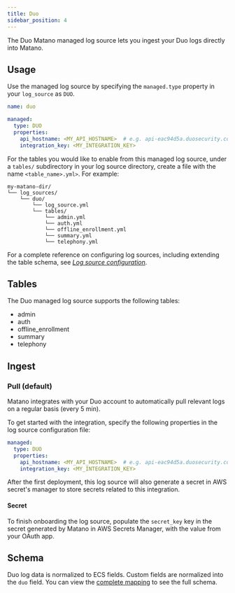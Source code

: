```yaml
---
title: Duo
sidebar_position: 4
---
```


The Duo Matano managed log source lets you ingest your Duo logs directly into Matano.

## Usage

Use the managed log source by specifying the `managed.type` property in your `log_source` as `DUO`.

```yml
name: duo

managed:
  type: DUO
  properties:
    api_hostname: <MY_API_HOSTNAME>  # e.g. api-eac94d5a.duosecurity.com
    integration_key: <MY_INTEGRATION_KEY>
```

For the tables you would like to enable from this managed log source, under a `tables/` subdirectory in your log source directory, create a file with the name `<table_name>.yml>`. For example:

```
my-matano-dir/
└── log_sources/
    └── duo/
        └── log_source.yml
        └── tables/
            └── admin.yml
            └── auth.yml
            └── offline_enrollment.yml
            └── summary.yml
            └── telephony.yml
```

For a complete reference on configuring log sources, including extending the table schema, see [_Log source configuration_](../configuration.md).

## Tables

The Duo managed log source supports the following tables:

- admin
- auth
- offline_enrollment
- summary
- telephony

## Ingest

### Pull (default)

Matano integrates with your Duo account to automatically pull relevant logs on a regular basis (every 5 min).

To get started with the integration, specify the following properties in the log source configuration file:

```yml
managed:
  type: DUO
  properties:
    api_hostname: <MY_API_HOSTNAME>  # e.g. api-eac94d5a.duosecurity.com
    integration_key: <MY_INTEGRATION_KEY>
```

After the first deployment, this log source will also generate a secret in AWS secret's manager to store secrets related to this integration.

#### Secret

To finish onboarding the log source, populate the `secret_key` key in the secret generated by Matano in AWS Secrets Manager, with the value from your OAuth app.

## Schema

Duo log data is normalized to ECS fields. Custom fields are normalized into the `duo` field. You can view the [complete mapping][1] to see the full schema.

[1]: https://github.com/matanolabs/matano/blob/main/data/managed/log_sources/duo/tables/